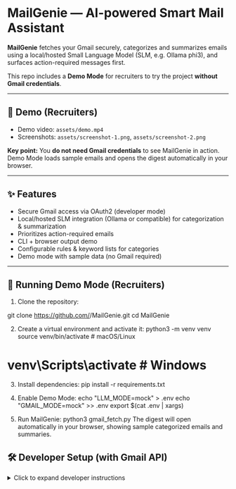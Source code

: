 # MailGenie — AI-powered Smart Mail Assistant

**MailGenie** fetches your Gmail securely, categorizes and summarizes emails using a local/hosted Small Language Model (SLM, e.g. Ollama phi3), and surfaces action-required messages first.  

This repo includes a **Demo Mode** for recruiters to try the project **without Gmail credentials**.

---

## 🎥 Demo (Recruiters)

- Demo video: `assets/demo.mp4`  
- Screenshots: `assets/screenshot-1.png`, `assets/screenshot-2.png`  

**Key point:** You **do not need Gmail credentials** to see MailGenie in action. Demo Mode loads sample emails and opens the digest automatically in your browser.

---

## ✨ Features

- Secure Gmail access via OAuth2 (developer mode)
- Local/hosted SLM integration (Ollama or compatible) for categorization & summarization
- Prioritizes action-required emails
- CLI + browser output demo
- Configurable rules & keyword lists for categories
- Demo mode with sample data (no Gmail required)

---

## 🏃 Running Demo Mode (Recruiters)

1. Clone the repository:

git clone https://github.com/<your-username>/MailGenie.git
cd MailGenie

2. Create a virtual environment and activate it:
python3 -m venv venv
source venv/bin/activate   # macOS/Linux
# venv\Scripts\activate    # Windows

3. Install dependencies:
pip install -r requirements.txt

4. Enable Demo Mode:
echo "LLM_MODE=mock" > .env
echo "GMAIL_MODE=mock" >> .env
export $(cat .env | xargs)

6. Run MailGenie:
python3 gmail_fetch.py
The digest will open automatically in your browser, showing sample categorized emails and summaries.

## 🛠 Developer Setup (with Gmail API)
<details> <summary>Click to expand developer instructions</summary>
Prerequisites
Python 3.10+

A Google Cloud project with Gmail API enabled

OAuth credentials (Client ID + Secret)

Ollama or compatible SLM server

Steps
1. Clone the repository (if not already done):
git clone https://github.com/<your-username>/MailGenie.git
cd MailGenie

2. Copy .env.example to .env:
cp .env.example .env

3.Fill in your credentials and settings in .env:
GOOGLE_CLIENT_ID=your-client-id
GOOGLE_CLIENT_SECRET=your-client-secret
GOOGLE_REDIRECT_URI=http://localhost:8080/oauth2callback
GOOGLE_REFRESH_TOKEN=your-refresh-token
OLLAMA_HOST=http://localhost:11434
OLLAMA_MODEL=phi3
LLM_MODE=online
GMAIL_MODE=oauth

4. Install dependencies:
python3 -m venv venv
source venv/bin/activate
pip install -r requirements.txt

5. Enable Gmail API in Google Cloud Console and get a refresh token:
python3 scripts/get_refresh_token.py

6. Run MailGenie:
python3 gmail_fetch.py


## 🔒 Security
.env is ignored in .gitignore

No secrets or credentials are committed

Uses OAuth refresh tokens, never raw passwords

Supports GitHub Secrets for CI/CD

## 🤝 Contributing
Pull requests welcome! For significant changes, please open an issue first to discuss.

## 📜 License
MIT License
